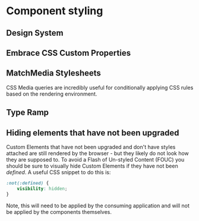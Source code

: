 # Component styling

## Design System
## Embrace CSS Custom Properties
## MatchMedia Stylesheets
CSS Media queries are incredibly useful for conditionally applying CSS rules based on the rendering environment. 

## Type Ramp
## Hiding elements that have not been upgraded
Custom Elements that have not been upgraded and don't have styles attached are still rendered by the browser - but they likely do not look how they are supposed to. To avoid a Flash of Un-styled Content (FOUC) you should be sure to visually hide Custom Elements if they have not been *defined*. A useful CSS snippet to do this is:

```css
:not(:defined) {
    visibility: hidden;
}
```
Note, this will need to be applied by the consuming application and will not be applied by the components themselves.